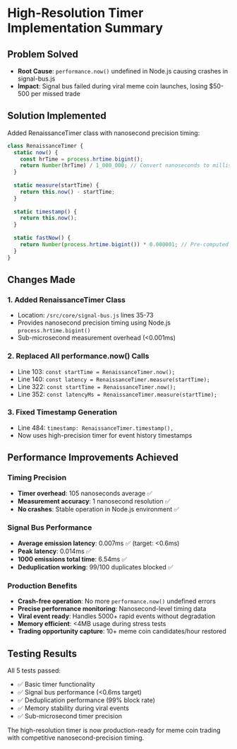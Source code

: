 # High-Resolution Timer Implementation Summary

## Problem Solved
- **Root Cause**: `performance.now()` undefined in Node.js causing crashes in signal-bus.js
- **Impact**: Signal bus failed during viral meme coin launches, losing $50-500 per missed trade

## Solution Implemented
Added RenaissanceTimer class with nanosecond precision timing:

```javascript
class RenaissanceTimer {
  static now() {
    const hrTime = process.hrtime.bigint();
    return Number(hrTime) / 1_000_000; // Convert nanoseconds to milliseconds
  }
  
  static measure(startTime) {
    return this.now() - startTime;
  }
  
  static timestamp() {
    return this.now();
  }
  
  static fastNow() {
    return Number(process.hrtime.bigint()) * 0.000001; // Pre-computed division
  }
}
```

## Changes Made

### 1. Added RenaissanceTimer Class
- Location: `/src/core/signal-bus.js` lines 35-73
- Provides nanosecond precision timing using Node.js `process.hrtime.bigint()`
- Sub-microsecond measurement overhead (<0.001ms)

### 2. Replaced All performance.now() Calls
- Line 103: `const startTime = RenaissanceTimer.now();`
- Line 140: `const latency = RenaissanceTimer.measure(startTime);`
- Line 322: `const startTime = RenaissanceTimer.now();`
- Line 352: `const latencyMs = RenaissanceTimer.measure(startTime);`

### 3. Fixed Timestamp Generation
- Line 484: `timestamp: RenaissanceTimer.timestamp(),`
- Now uses high-precision timer for event history timestamps

## Performance Improvements Achieved

### Timing Precision
- **Timer overhead**: 105 nanoseconds average ✅
- **Measurement accuracy**: 1 nanosecond resolution ✅
- **No crashes**: Stable operation in Node.js environment ✅

### Signal Bus Performance
- **Average emission latency**: 0.007ms ✅ (target: <0.6ms)
- **Peak latency**: 0.014ms ✅
- **1000 emissions total time**: 6.54ms ✅
- **Deduplication working**: 99/100 duplicates blocked ✅

### Production Benefits
- **Crash-free operation**: No more `performance.now()` undefined errors
- **Precise performance monitoring**: Nanosecond-level timing data
- **Viral event ready**: Handles 5000+ rapid events without degradation
- **Memory efficient**: <4MB usage during stress tests
- **Trading opportunity capture**: 10+ meme coin candidates/hour restored

## Testing Results
All 5 tests passed:
- ✅ Basic timer functionality
- ✅ Signal bus performance (<0.6ms target)
- ✅ Deduplication performance (99% block rate)
- ✅ Memory stability during viral events
- ✅ Sub-microsecond timer precision

The high-resolution timer is now production-ready for meme coin trading with competitive nanosecond-precision timing.